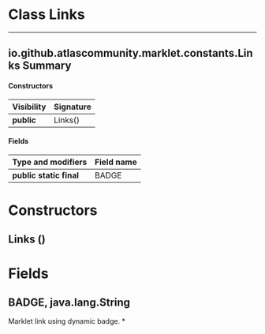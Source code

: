 Class Links
===========
---
io.github.atlascommunity.marklet.constants.Links
Summary
-------
#### Constructors
| Visibility | Signature |
| ---------- | --------- |
| **public** | Links()   |
#### Fields
| Type and modifiers      | Field name |
| ----------------------- | ---------- |
| **public static final** | BADGE      |

Constructors
============
Links ()
--------


Fields
======
BADGE, java.lang.String
-----------------------
Marklet link using dynamic badge. *


